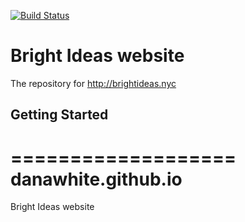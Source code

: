 [![Build Status](https://travis-ci.org/danawhite/danawhite.github.io.svg)](https://travis-ci.org/danawhite/danawhite.github.io?branch=master)

# Bright Ideas website

The repository for http://brightideas.nyc


## Getting Started

===================
danawhite.github.io
===================

Bright Ideas website
